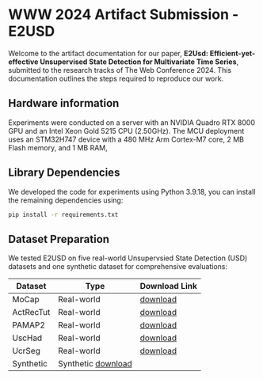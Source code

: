 # WWW 2024 Artifact Submission - E2USD
Welcome to the artifact documentation for our paper, **E2Usd: Efficient-yet-effective Unsupervised State Detection for Multivariate Time Series**, submitted to the research tracks of The Web Conference 2024. This documentation outlines the steps required to reproduce our work.

## Hardware information
Experiments were conducted on a server with an NVIDIA Quadro RTX 8000 GPU and an Intel Xeon Gold 5215 CPU (2.50GHz).
The MCU deployment uses an STM32H747 device with a 480 MHz Arm Cortex-M7 core, 2 MB Flash memory, and 1 MB RAM,

## Library Dependencies
We developed the code for experiments using Python 3.9.18, you can install the remaining dependencies using:
```bash
pip install -r requirements.txt
```
## Dataset Preparation
We tested E2USD on five real-world Unsupervsied State Detection (USD) datasets and one synthetic dataset for comprehensive evaluations:


| Dataset   | Type               | Download Link |
|----------|----------|--------------------|
| MoCap   | Real-world | [download](https://drive.google.com/file/d/1Z3HRSxUUfjiPRMzGrOcGie63S1HXA8nf/view?usp=sharing) |
| ActRecTut| Real-world | [download](https://drive.google.com/file/d/1tU5EmxRUk37TzgvpkcgTMQSVG8DBGCUt/view?usp=sharing) |
| PAMAP2| Real-world | [download](https://drive.google.com/file/d/11zwi7PwJiRujncT7kt0NOGOo_GavSSo2/view?usp=sharing) |
| UscHad| Real-world | [download](https://drive.google.com/file/d/1kBHPZZCCN1zrZd7CoSGzG3_W0Jdsm9kF/view?usp=sharing) |
| UcrSeg| Real-world | [download](https://drive.google.com/file/d/1nGH-l3tkp18SauzUUR6P0FhlhEQDLTu2/view?usp=sharing) |
| Synthetic | Synthetic [download](https://drive.google.com/file/d/1C6Pl58O-un4DUPdzqC9PKs09wQi8knYx/view?usp=sharing) |
